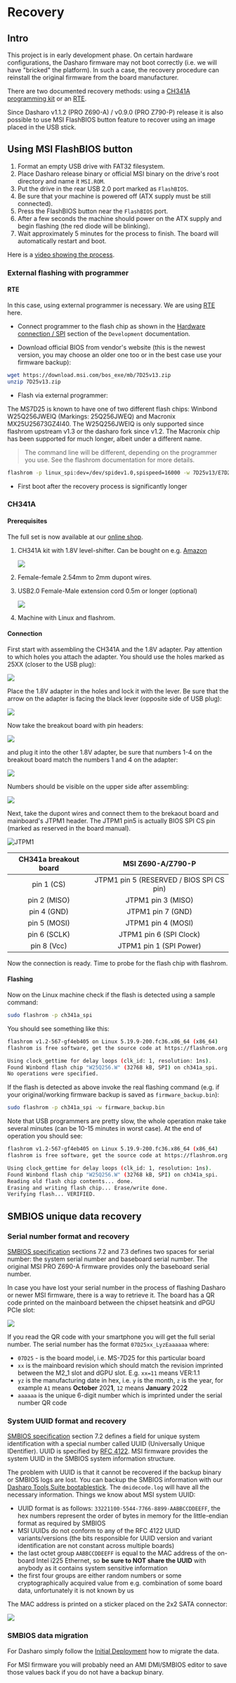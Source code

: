 # Recovery

## Intro

This project is in early development phase. On certain
hardware configurations, the Dasharo firmware may not boot correctly (i.e.
we will have "bricked" the platform). In such a case, the recovery procedure can
reinstall the original firmware from the board manufacturer.

There are two documented recovery methods: using a [CH341A programming kit](https://shop.3mdeb.com/shop/modules/ch341a-flash-bios-usb-programmer-kit-soic8-sop8/)
or an [RTE](https://shop.3mdeb.com/shop/open-source-hardware/rte/).

Since Dasharo v1.1.2 (PRO Z690-A) / v0.9.0 (PRO Z790-P) release it is also
possible to use MSI FlashBIOS button feature to recover using an image placed
in the USB stick.

## Using MSI FlashBIOS button

1. Format an empty USB drive with FAT32 filesystem.
2. Place Dasharo release binary or official MSI binary on the drive's root
   directory and name it `MSI.ROM`.
3. Put the drive in the rear USB 2.0 port marked as `FlashBIOS`.
4. Be sure that your machine is powered off (ATX supply must be still
   connected).
5. Press the FlashBIOS button near the `FlashBIOS` port.
6. After a few seconds the machine should power on the ATX supply and begin
   flashing (the red diode will be blinking).
7. Wait approximately 5 minutes for the process to finish. The board will
   automatically restart and boot.

Here is a [video showing the process](https://www.youtube.com/watch?v=iTkXunUAriE).

### External flashing with programmer

#### RTE

In this case, using external programmer is necessary. We are using
[RTE](https://3mdeb.com/open-source-hardware/#rte)
here.

* Connect programmer to the flash chip as shown in the
  [Hardware connection / SPI](development.md#hardware-connection) section of
  the `Development` documentation.

* Download official BIOS from vendor's website (this is the newest version, you
  may choose an older one too or in the best case use your firmware backup):

```bash
wget https://download.msi.com/bos_exe/mb/7D25v13.zip
unzip 7D25v13.zip
```

* Flash via external programmer:

The MS7D25 is known to have one of two different flash chips:
Winbond W25Q256JWEIQ (Markings: 25Q256JWEQ) and Macronix MX25U25673GZ4I40.
The W25Q256JWEIQ is only supported since flashrom upstream v1.3 or the dasharo
fork since v1.2. The Macronix chip has been supported for much longer, albeit
under a different name.

> The command line will be different, depending on the programmer you use.
See the flashrom documentation for more details.

```bash
flashrom -p linux_spi:dev=/dev/spidev1.0,spispeed=16000 -w 7D25v13/E7D25IMS.130
```

* First boot after the recovery process is significantly longer

### CH341A

#### Prerequisites

The full set is now available at our [online shop](https://shop.3mdeb.com/shop/modules/ch341a-flash-bios-usb-programmer-kit-soic8-sop8/).

1. CH341A kit with 1.8V level-shifter. Can be bought on e.g. [Amazon](https://www.amazon.com/programmer-ch341a-Programmer-Adapter-Converter/dp/B07WP9FKZ2)

    ![](../../images/ch341a_rec/ch341a_kit.jpg)

2. Female-female 2.54mm to 2mm dupont wires.
3. USB2.0 Female-Male extension cord 0.5m or longer (optional)

    ![](../../images/ch341a_rec/usb_ext.jpg)

4. Machine with Linux and flashrom.

#### Connection

First start with assembling the CH341A and the 1.8V adapter. Pay attention to
which holes you attach the adapter. You should use the holes marked as 25XX
(closer to the USB plug):

![](../../images/ch341a_rec/ch341a.jpg)

Place the 1.8V adapter in the holes and lock it with the lever. Be sure that
the arrow on the adapter is facing the black lever (opposite side of USB plug):

![](../../images/ch341a_rec/adapter_assemble.jpg)

Now take the breakout board with pin headers:

![](../../images/ch341a_rec/pin_breakout.jpg)

and plug it into the other 1.8V adapter, be sure that numbers 1-4 on the
breakout board match the numbers 1 and 4 on the adapter:

![](../../images/ch341a_rec/adapter_shifter.jpg)

Numbers should be visible on the upper side after assembling:

![](../../images/ch341a_rec/breakout_assemble.jpg)

Next, take the dupont wires and connect them to the brekaout board and
mainboard's JTPM1 header. The JTPM1 pin5 is actually BIOS SPI CS pin (marked
as reserved in the board manual).

![JTPM1](images/msi_z690_jtpm1.jpeg)

| CH341a breakout board | MSI Z690-A/Z790-P                                    |
|:---------------------:|:----------------------------------------------------:|
| pin 1 (CS)            | JTPM1 pin 5 (RESERVED / BIOS SPI CS pin)             |
| pin 2 (MISO)          | JTPM1 pin 3 (MISO)                                   |
| pin 4 (GND)           | JTPM1 pin 7 (GND)                                    |
| pin 5 (MOSI)          | JTPM1 pin 4 (MOSI)                                   |
| pin 6 (SCLK)          | JTPM1 pin 6 (SPI Clock)                              |
| pin 8 (Vcc)           | JTPM1 pin 1 (SPI Power)                              |

Now the connection is ready. Time to probe for the flash chip with flashrom.

#### Flashing

Now on the Linux machine check if the flash is detected using a sample command:

```bash
sudo flashrom -p ch341a_spi
```

You should see something like this:

```bash
flashrom v1.2-567-gf4eb405 on Linux 5.19.9-200.fc36.x86_64 (x86_64)
flashrom is free software, get the source code at https://flashrom.org

Using clock_gettime for delay loops (clk_id: 1, resolution: 1ns).
Found Winbond flash chip "W25Q256.W" (32768 kB, SPI) on ch341a_spi.
No operations were specified.
```

If the flash is detected as above invoke the real flashing command
(e.g. if your original/working firmware backup is saved as
`firmware_backup.bin`):

```bash
sudo flashrom -p ch341a_spi -w firmware_backup.bin
```

Note that USB programmers are pretty slow, the whole operation make take
several minutes (can be 10-15 minutes in worst case). At the end of operation
you should see:

```bash
flashrom v1.2-567-gf4eb405 on Linux 5.19.9-200.fc36.x86_64 (x86_64)
flashrom is free software, get the source code at https://flashrom.org

Using clock_gettime for delay loops (clk_id: 1, resolution: 1ns).
Found Winbond flash chip "W25Q256.W" (32768 kB, SPI) on ch341a_spi.
Reading old flash chip contents... done.
Erasing and writing flash chip... Erase/write done.
Verifying flash... VERIFIED.
```

## SMBIOS unique data recovery

### Serial number format and recovery

[SMBIOS specification](https://www.dmtf.org/sites/default/files/standards/documents/DSP0134_3.4.0.pdf)
sections 7.2 and 7.3 defines two spaces for serial number: the system serial
number and baseboard serial number. The original MSI PRO Z690-A firmware
provides only the baseboard serial number.

In case you have lost your serial number in the process of flashing Dasharo or
newer MSI firmware, there is a way to retrieve it. The board has a QR code
printed on the mainboard between the chipset heatsink and dPGU PCIe slot:

![](../../images/msi_sn_qr.jpg)

If you read the QR code with your smartphone you will get the full serial
number. The serial number has the format `07D25xx_LyzEaaaaaa` where:

* `07D25` - is the board model, i.e. MS-7D25 for this particular board
* `xx` is the mainboard revision which should match the revision imprinted
  between the M2_1 slot and dGPU slot. E.g. `xx=11` means VER:1.1
* `yz` is the manufacturing date in hex, i.e. `y` is the month, `z` is the
  year, for example `A1` means **October** 202**1**, `12` means **January**
  202**2**
* `aaaaaa` is the unique 6-digit number which is imprinted under the serial
  number QR code

### System UUID format and recovery

[SMBIOS specification](https://www.dmtf.org/sites/default/files/standards/documents/DSP0134_3.4.0.pdf)
section 7.2 defines a field for unique system identification with a special
number called UUID (Universally Unique IDentifier). UUID is specified by
[RFC 4122](https://datatracker.ietf.org/doc/html/rfc4122). MSI firmware
provides the system UUID in the SMBIOS system information structure.

The problem with UUID is that it cannot be recovered if the backup binary or
SMBIOS logs are lost. You can backup the SMBIOS information with our
[Dasharo Tools Suite bootablestick](https://docs.dasharo.com/dasharo-tools-suite/documentation#bootable-usb-stick).
The `dmidecode.log` will have all the necessary information. Things we know
about MSI system UUID:

* UUID format is as follows: `33221100-5544-7766-8899-AABBCCDDEEFF`, the hex
  numbers represent the order of bytes in memory for the little-endian format
  as required by SMBIOS
* MSI UUIDs do not conform to any of the RFC 4122 UUID variants/versions (the
  bits responsible for UUID version and variant identification are not constant
  across multiple boards)
* the last octet group `AABBCCDDEEFF` is equal to the MAC address of the
  on-board Intel i225 Ethernet, so **be sure to NOT share the UUID** with
  anybody as it contains system sensitive information
* the first four groups are either random numbers or some cryptographically
  acquired value from e.g. combination of some board data, unfortunately it is
  not known by us

The MAC address is printed on a sticker placed on the 2x2 SATA connector:

![](../../images/msi_mac.jpg)

### SMBIOS data migration

For Dasharo simply follow the [Initial Deployment](initial-deployment.md) how
to migrate the data.

For MSI firmware you will probably need an AMI DMI/SMBIOS editor to save those
values back if you do not have a backup binary.
